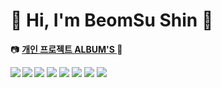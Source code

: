 

 
# 🛫 Hi, I'm BeomSu Shin 🛬

 📷 [<strong>개인 프로젝트 ALBUM'S </strong>](http://3.38.214.0/) 📸 
 
  <img align="left" src="https://github-readme-stats.vercel.app/api/top-langs/?username=bum2us&theme=dracula&exclude_repo=clone-web-scrapper,clone-zoom&hide=Procfile&layout=com"/>

  <img src="https://img.shields.io/badge/C Sharp-368CCB?style=flat&logo=C Sharp&logoColor=white"/> 
  <img src="https://img.shields.io/badge/Spring-6DB33F?style=flat&logo=Spring&logoColor=white"/> 
  <img src="https://img.shields.io/badge/React-61DAFB?style=flat&logo=React&logoColor=white"/> 
  <img src="https://img.shields.io/badge/JavaScript-F7DF1E?style=flat&logo=JavaScript&logoColor=white"/> 
  <img src="https://img.shields.io/badge/Amazon EC2-F7DF1E?style=flat&logo=Amazon EC2&logoColor=white"/> 
  <img src="https://img.shields.io/badge/Amazon RDS-527FFF?style=flat&logo=Amazon RDS&logoColor=white"/>
 
  <img align="left" src="https://github-readme-stats.vercel.app/api?username=bum2us&show_icons=true&theme=dracula"/>  
 

